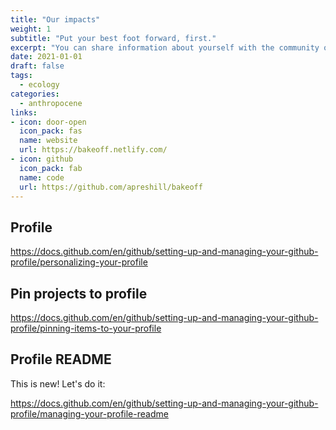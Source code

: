 ```yaml
---
title: "Our impacts"
weight: 1
subtitle: "Put your best foot forward, first."
excerpt: "You can share information about yourself with the community on GitHub by creating a profile README. GitHub shows your profile README at the top of your profile page."
date: 2021-01-01
draft: false
tags:
  - ecology
categories:
  - anthropocene
links:
- icon: door-open
  icon_pack: fas
  name: website
  url: https://bakeoff.netlify.com/
- icon: github
  icon_pack: fab
  name: code
  url: https://github.com/apreshill/bakeoff
---
```


## Profile

https://docs.github.com/en/github/setting-up-and-managing-your-github-profile/personalizing-your-profile

## Pin projects to profile

https://docs.github.com/en/github/setting-up-and-managing-your-github-profile/pinning-items-to-your-profile

## Profile README

This is new! Let's do it:

https://docs.github.com/en/github/setting-up-and-managing-your-github-profile/managing-your-profile-readme

